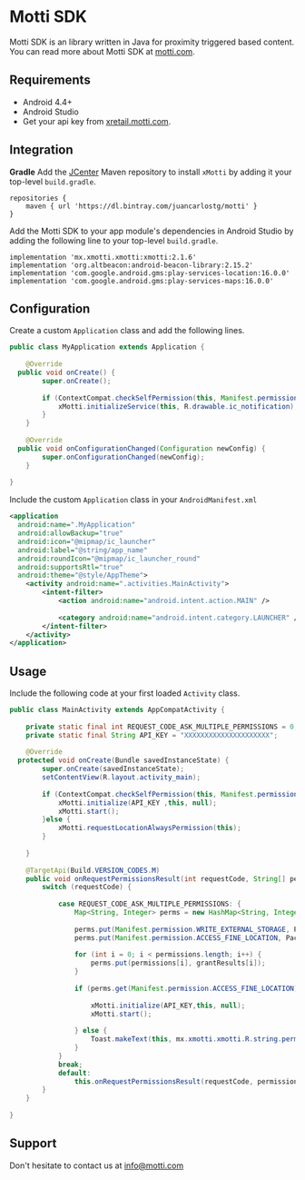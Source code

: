 # Motti SDK

Motti SDK is an library written in Java for proximity triggered based content. You can read more about Motti SDK at [motti.com](https://motti.com/).


## Requirements

- Android 4.4+
- Android Studio
- Get your api key from [xretail.motti.com](https://xretail.motti.com/).

## Integration

**Gradle**
Add the [JCenter](https://bintray.com) Maven repository to install `xMotti` by adding it your top-level `build.gradle`.
```
repositories {  
    maven { url 'https://dl.bintray.com/juancarlostg/motti' }  
}
```

Add the Motti SDK to your app module's dependencies in Android Studio by adding the following line to your top-level `build.gradle`.
```
implementation 'mx.xmotti.xmotti:xmotti:2.1.6'
implementation 'org.altbeacon:android-beacon-library:2.15.2'
implementation 'com.google.android.gms:play-services-location:16.0.0'
implementation 'com.google.android.gms:play-services-maps:16.0.0'
```

## Configuration

Create a custom  `Application`  class and add the following lines.
```java
public class MyApplication extends Application {  
  
    @Override  
  public void onCreate() {  
        super.onCreate();  
  
        if (ContextCompat.checkSelfPermission(this, Manifest.permission.ACCESS_FINE_LOCATION) == PackageManager.PERMISSION_GRANTED) {  
            xMotti.initializeService(this, R.drawable.ic_notification);  
        }  
    }  
  
    @Override  
  public void onConfigurationChanged(Configuration newConfig) {  
        super.onConfigurationChanged(newConfig);  
    }  
  
}
```

Include the custom  `Application`  class in your `AndroidManifest.xml`
```xml
<application  
  android:name=".MyApplication"  
  android:allowBackup="true"  
  android:icon="@mipmap/ic_launcher"  
  android:label="@string/app_name"  
  android:roundIcon="@mipmap/ic_launcher_round"  
  android:supportsRtl="true"  
  android:theme="@style/AppTheme">  
    <activity android:name=".activities.MainActivity">  
        <intent-filter>  
            <action android:name="android.intent.action.MAIN" />  
  
            <category android:name="android.intent.category.LAUNCHER" />  
        </intent-filter>  
    </activity>  
</application>
```


## Usage

Include the following code at your first loaded `Activity` class.

```java
public class MainActivity extends AppCompatActivity {  
  
    private static final int REQUEST_CODE_ASK_MULTIPLE_PERMISSIONS = 0;  
    private static final String API_KEY = "XXXXXXXXXXXXXXXXXXXXX";  
  
    @Override  
  protected void onCreate(Bundle savedInstanceState) {  
        super.onCreate(savedInstanceState);  
        setContentView(R.layout.activity_main);  
  
        if (ContextCompat.checkSelfPermission(this, Manifest.permission.ACCESS_FINE_LOCATION) == PackageManager.PERMISSION_GRANTED && ContextCompat.checkSelfPermission(this, Manifest.permission.WRITE_EXTERNAL_STORAGE) == PackageManager.PERMISSION_GRANTED) {  
            xMotti.initialize(API_KEY ,this, null);  
            xMotti.start();  
        }else {  
            xMotti.requestLocationAlwaysPermission(this);  
        }  
  
    }  
  
    @TargetApi(Build.VERSION_CODES.M)  
    public void onRequestPermissionsResult(int requestCode, String[] permissions, int[] grantResults) {  
        switch (requestCode) {  
  
            case REQUEST_CODE_ASK_MULTIPLE_PERMISSIONS: {  
                Map<String, Integer> perms = new HashMap<String, Integer>();  
  
                perms.put(Manifest.permission.WRITE_EXTERNAL_STORAGE, PackageManager.PERMISSION_GRANTED);  
                perms.put(Manifest.permission.ACCESS_FINE_LOCATION, PackageManager.PERMISSION_GRANTED);  
  
                for (int i = 0; i < permissions.length; i++) {  
                    perms.put(permissions[i], grantResults[i]);  
                }  
  
                if (perms.get(Manifest.permission.ACCESS_FINE_LOCATION) == PackageManager.PERMISSION_GRANTED && perms.get(Manifest.permission.ACCESS_FINE_LOCATION) == PackageManager.PERMISSION_GRANTED) {  
  
                    xMotti.initialize(API_KEY,this, null);  
                    xMotti.start();  
  
                } else {  
                    Toast.makeText(this, mx.xmotti.xmotti.R.string.permission_denied_message, Toast.LENGTH_SHORT).show();  
                }  
            }  
            break;  
            default:  
                this.onRequestPermissionsResult(requestCode, permissions, grantResults);  
        }  
    }  
  
}
```

## Support

Don't hesitate to contact us at info@motti.com
